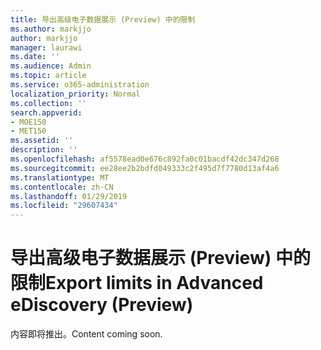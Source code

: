 ```yaml
---
title: 导出高级电子数据展示 (Preview) 中的限制
ms.author: markjjo
author: markjjo
manager: laurawi
ms.date: ''
ms.audience: Admin
ms.topic: article
ms.service: o365-administration
localization_priority: Normal
ms.collection: ''
search.appverid:
- MOE150
- MET150
ms.assetid: ''
description: ''
ms.openlocfilehash: af5578ead0e676c892fa0c01bacdf42dc347d268
ms.sourcegitcommit: ee28ee2b2bdfd049333c2f495d7f7780d13af4a6
ms.translationtype: MT
ms.contentlocale: zh-CN
ms.lasthandoff: 01/29/2019
ms.locfileid: "29607434"
---
```

# <a name="export-limits-in-advanced-ediscovery-preview"></a><span data-ttu-id="70974-102">导出高级电子数据展示 (Preview) 中的限制</span><span class="sxs-lookup"><span data-stu-id="70974-102">Export limits in Advanced eDiscovery (Preview)</span></span>

<span data-ttu-id="70974-103">内容即将推出。</span><span class="sxs-lookup"><span data-stu-id="70974-103">Content coming soon.</span></span>
